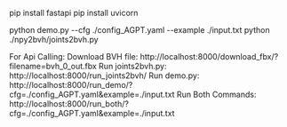 pip install fastapi
pip install uvicorn


python demo.py --cfg ./config_AGPT.yaml --example ./input.txt
python ./npy2bvh/joints2bvh.py

For Api Calling:
Download BVH file: 
http://localhost:8000/download_fbx/?filename=bvh_0_out.fbx
Run joints2bvh.py: 
http://localhost:8000/run_joints2bvh/
Run demo.py: http://localhost:8000/run_demo/?cfg=./config_AGPT.yaml&example=./input.txt
Run Both Commands: http://localhost:8000/run_both/?cfg=./config_AGPT.yaml&example=./input.txt
